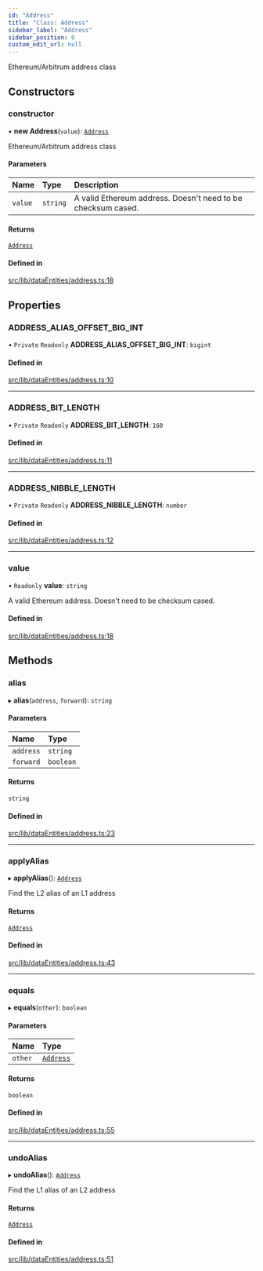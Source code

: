 ```yaml
---
id: "Address"
title: "Class: Address"
sidebar_label: "Address"
sidebar_position: 0
custom_edit_url: null
---
```


Ethereum/Arbitrum address class

## Constructors

### constructor

• **new Address**(`value`): [`Address`](Address.md)

Ethereum/Arbitrum address class

#### Parameters

| Name | Type | Description |
| :------ | :------ | :------ |
| `value` | `string` | A valid Ethereum address. Doesn't need to be checksum cased. |

#### Returns

[`Address`](Address.md)

#### Defined in

[src/lib/dataEntities/address.ts:18](https://github.com/OffchainLabs/arbitrum-sdk/blob/4d1c5a4e2/src/lib/dataEntities/address.ts#L18)

## Properties

### ADDRESS\_ALIAS\_OFFSET\_BIG\_INT

• `Private` `Readonly` **ADDRESS\_ALIAS\_OFFSET\_BIG\_INT**: `bigint`

#### Defined in

[src/lib/dataEntities/address.ts:10](https://github.com/OffchainLabs/arbitrum-sdk/blob/4d1c5a4e2/src/lib/dataEntities/address.ts#L10)

___

### ADDRESS\_BIT\_LENGTH

• `Private` `Readonly` **ADDRESS\_BIT\_LENGTH**: ``160``

#### Defined in

[src/lib/dataEntities/address.ts:11](https://github.com/OffchainLabs/arbitrum-sdk/blob/4d1c5a4e2/src/lib/dataEntities/address.ts#L11)

___

### ADDRESS\_NIBBLE\_LENGTH

• `Private` `Readonly` **ADDRESS\_NIBBLE\_LENGTH**: `number`

#### Defined in

[src/lib/dataEntities/address.ts:12](https://github.com/OffchainLabs/arbitrum-sdk/blob/4d1c5a4e2/src/lib/dataEntities/address.ts#L12)

___

### value

• `Readonly` **value**: `string`

A valid Ethereum address. Doesn't need to be checksum cased.

#### Defined in

[src/lib/dataEntities/address.ts:18](https://github.com/OffchainLabs/arbitrum-sdk/blob/4d1c5a4e2/src/lib/dataEntities/address.ts#L18)

## Methods

### alias

▸ **alias**(`address`, `forward`): `string`

#### Parameters

| Name | Type |
| :------ | :------ |
| `address` | `string` |
| `forward` | `boolean` |

#### Returns

`string`

#### Defined in

[src/lib/dataEntities/address.ts:23](https://github.com/OffchainLabs/arbitrum-sdk/blob/4d1c5a4e2/src/lib/dataEntities/address.ts#L23)

___

### applyAlias

▸ **applyAlias**(): [`Address`](Address.md)

Find the L2 alias of an L1 address

#### Returns

[`Address`](Address.md)

#### Defined in

[src/lib/dataEntities/address.ts:43](https://github.com/OffchainLabs/arbitrum-sdk/blob/4d1c5a4e2/src/lib/dataEntities/address.ts#L43)

___

### equals

▸ **equals**(`other`): `boolean`

#### Parameters

| Name | Type |
| :------ | :------ |
| `other` | [`Address`](Address.md) |

#### Returns

`boolean`

#### Defined in

[src/lib/dataEntities/address.ts:55](https://github.com/OffchainLabs/arbitrum-sdk/blob/4d1c5a4e2/src/lib/dataEntities/address.ts#L55)

___

### undoAlias

▸ **undoAlias**(): [`Address`](Address.md)

Find the L1 alias of an L2 address

#### Returns

[`Address`](Address.md)

#### Defined in

[src/lib/dataEntities/address.ts:51](https://github.com/OffchainLabs/arbitrum-sdk/blob/4d1c5a4e2/src/lib/dataEntities/address.ts#L51)
